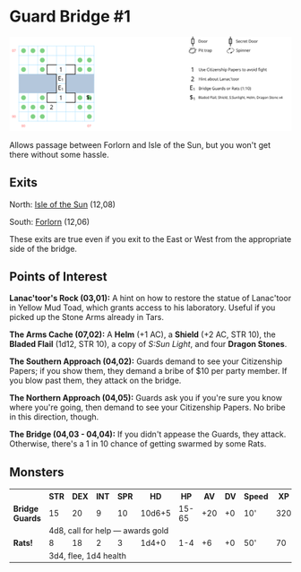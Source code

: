 # Guard Bridge #1

![map](guard-bridge-1.svg)

Allows passage between Forlorn and Isle of the Sun, but you won't get there without some hassle.

## Exits

North: [Isle of the Sun](dilmun.md) (12,08)

South: [Forlorn](dilmun.md) (12,06)

These exits are true even if you exit to the East or West from the appropriate side of the bridge.

## Points of Interest

**Lanac'toor's Rock (03,01):** A hint on how to restore the statue of Lanac'toor in Yellow Mud Toad, which grants access to his laboratory. Useful if you picked up the Stone Arms already in Tars.

**The Arms Cache (07,02):** A **Helm** (+1 AC), a **Shield** (+2 AC, STR 10), the **Bladed Flail** (1d12, STR 10), a copy of *S:Sun Light*, and four **Dragon Stones**.

**The Southern Approach (04,02):** Guards demand to see your Citizenship Papers; if you show them, they demand a bribe of $10 per party member. If you blow past them, they attack on the bridge.

**The Northern Approach (04,05):** Guards ask you if you're sure you know where you're going, then demand to see your Citizenship Papers. No bribe in this direction, though.

**The Bridge (04,03 - 04,04):** If you didn't appease the Guards, they attack. Otherwise, there's a 1 in 10 chance of getting swarmed by some Rats.

## Monsters

<table>
  <tr>
    <th></th>
    <th>STR</th>
    <th>DEX</th>
    <th>INT</th>
    <th>SPR</th>
    <th>HD</th>
    <th>HP</th>
    <th>AV</th>
    <th>DV</th>
    <th>Speed</th>
    <th>XP</th>
  </tr>
  <tr>
    <td><b>Bridge Guards</b></td>
    <td>15</td>
    <td>20</td>
    <td>9</td>
    <td>10</td>
    <td>10d6+5</td>
    <td>15-65</td>
    <td>+20</td>
    <td>+0</td>
    <td>10'</td>
    <td>320</td>
  </tr><tr>
    <td></td>
    <td colspan="10">4d8, call for help — awards gold</td>
  </tr>
  <tr>
    <td><b>Rats!</b></td>
    <td>8</td>
    <td>18</td>
    <td>2</td>
    <td>3</td>
    <td>1d4+0</td>
    <td>1-4</td>
    <td>+6</td>
    <td>+0</td>
    <td>50'</td>
    <td>70</td>
  </tr><tr>
    <td></td>
    <td colspan="10">3d4, flee, 1d4 health</td>
  </tr>
</table>
